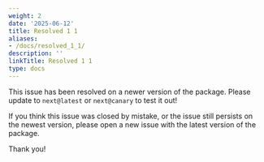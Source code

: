 ```yaml
---
weight: 2
date: '2025-06-12'
title: Resolved 1 1
aliases:
- /docs/resolved_1_1/
description: ''
linkTitle: Resolved 1 1
type: docs
---
```


This issue has been resolved on a newer version of the package. Please update to `next@latest` or `next@canary` to test it out!

If you think this issue was closed by mistake, or the issue still persists on the newest version, please open a new issue with the latest version of the package.

Thank you!

